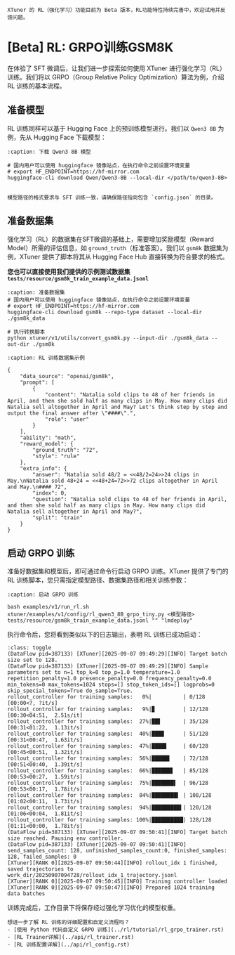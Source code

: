 ```{important}
XTuner 的 RL（强化学习）功能目前为 Beta 版本，RL功能特性持续完善中，欢迎试用并反馈问题。
```


# [Beta] RL: GRPO训练GSM8K



在体验了 SFT 微调后，让我们进一步探索如何使用 XTuner 进行强化学习（RL）训练。我们将以 GRPO（Group Relative Policy Optimization）算法为例，介绍 RL 训练的基本流程。

## 准备模型

RL 训练同样可以基于 Hugging Face 上的预训练模型进行。我们以 `Qwen3 8B` 为例，先从 Hugging Face 下载模型：

```{code-block} bash
:caption: 下载 Qwen3 8B 模型

# 国内用户可以使用 huggingface 镜像站点，在执行命令之前设置环境变量
# export HF_ENDPOINT=https://hf-mirror.com
huggingface-cli download Qwen/Qwen3-8B --local-dir </path/to/qwen3-8B>

```

````{note}

模型路径的格式要求与 SFT 训练一致，请确保路径指向包含 `config.json` 的目录。
````

## 准备数据集

强化学习（RL）的数据集在SFT微调的基础上，需要增加奖励模型（Reward Model）所需的评估信息，如 `ground_truth`（标准答案）。我们以 `gsm8k` 数据集为例，XTuner 提供了脚本将其从 Hugging Face Hub 直接转换为符合要求的格式。

**您也可以直接使用我们提供的示例测试数据集 `tests/resource/gsm8k_train_example_data.jsonl `**

```{code-block} bash 
:caption: 准备数据集
# 国内用户可以使用 huggingface 镜像站点，在执行命令之前设置环境变量
# export HF_ENDPOINT=https://hf-mirror.com
huggingface-cli download gsm8k --repo-type dataset --local-dir ./gsm8k_data

# 执行转换脚本
python xtuner/v1/utils/convert_gsm8k.py --input-dir ./gsm8k_data --out-dir ./gsm8k
```

```{code-block} json
:caption: RL 训练数据集示例

{
    "data_source": "openai/gsm8k",
    "prompt": [
        {
            "content": "Natalia sold clips to 48 of her friends in April, and then she sold half as many clips in May. How many clips did Natalia sell altogether in April and May? Let's think step by step and output the final answer after \"####\".",
            "role": "user"
        }
    ],
    "ability": "math",
    "reward_model": {
        "ground_truth": "72",
        "style": "rule"
    },
    "extra_info": {
        "answer": "Natalia sold 48/2 = <<48/2=24>>24 clips in May.\nNatalia sold 48+24 = <<48+24=72>>72 clips altogether in April and May.\n#### 72",
        "index": 0,
        "question": "Natalia sold clips to 48 of her friends in April, and then she sold half as many clips in May. How many clips did Natalia sell altogether in April and May?",
        "split": "train"
    }
}
```

## 启动 GRPO 训练

准备好数据集和模型后，即可通过命令行启动 GRPO 训练。XTuner 提供了专门的 RL 训练脚本，您只需指定模型路径、数据集路径和相关训练参数：

```{code-block} bash
:caption: 启动 GRPO 训练

bash examples/v1/run_rl.sh xtuner/examples/v1/config/rl_qwen3_8B_grpo_tiny.py <模型路径> tests/resource/gsm8k_train_example_data.jsonl "" "lmdeploy"

```

执行命令后，您将看到类似以下的日志输出，表明 RL 训练已成功启动：

```{code-block} bash
:class: toggle
(DataFlow pid=387133) [XTuner][2025-09-07 09:49:29][INFO] Target batch size set to 128.
(DataFlow pid=387133) [XTuner][2025-09-07 09:49:29][INFO] Sample parameters set to n=1 top_k=0 top_p=1.0 temperature=1.0 repetition_penalty=1.0 presence_penalty=0.0 frequency_penalty=0.0 min_tokens=0 max_tokens=1024 stops=[] stop_token_ids=[] logprobs=0 skip_special_tokens=True do_sample=True.
rollout_controller for training samples:   0%|          | 0/128 [00:00<?, ?it/s]
rollout_controller for training samples:   9%|▉         | 12/128 [00:30<04:51,  2.51s/it]
rollout_controller for training samples:  27%|██▋       | 35/128 [00:31<01:22,  1.13it/s]
rollout_controller for training samples:  40%|███▉      | 51/128 [00:31<00:47,  1.63it/s]
rollout_controller for training samples:  47%|████▋     | 60/128 [00:45<00:51,  1.32it/s]
rollout_controller for training samples:  56%|█████▋    | 72/128 [00:51<00:40,  1.39it/s]
rollout_controller for training samples:  66%|██████▋   | 85/128 [00:53<00:27,  1.59it/s]
rollout_controller for training samples:  75%|███████▌  | 96/128 [00:53<00:17,  1.78it/s]
rollout_controller for training samples:  84%|████████▍ | 108/128 [01:02<00:11,  1.73it/s]
rollout_controller for training samples:  94%|█████████▍| 120/128 [01:06<00:04,  1.81it/s]
rollout_controller for training samples: 100%|██████████| 128/128 [01:11<00:00,  1.78it/s]
(DataFlow pid=387133) [XTuner][2025-09-07 09:50:41][INFO] Target batch size reached. Pausing env controller.
(DataFlow pid=387133) [XTuner][2025-09-07 09:50:41][INFO] send_samples_count: 128, unfinished_samples_count:0, finished_samples: 128, failed_samples: 0
[XTuner][RANK 0][2025-09-07 09:50:44][INFO] rollout_idx 1 finished, saved trajectories to work_dir/20250907094728/rollout_idx_1_trajectory.jsonl
[XTuner][RANK 0][2025-09-07 09:50:45][INFO] Training controller loaded
[XTuner][RANK 0][2025-09-07 09:50:47][INFO] Prepared 1024 training data batches
```

训练完成后，工作目录下将保存经过强化学习优化的模型权重。

```{hint}
想进一步了解 RL 训练的详细配置和自定义流程吗？
- [使用 Python 代码自定义 GRPO 训练](../rl/tutorial/rl_grpo_trainer.rst)
- [RL Trainer详解](../api/rl_trainer.rst)
- [RL 训练配置详解](../api/rl_config.rst)
```
